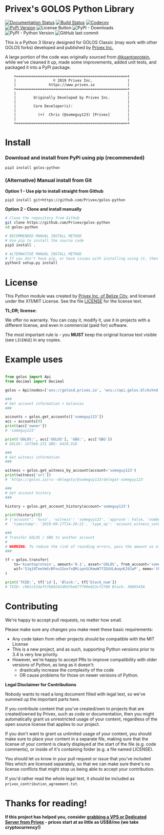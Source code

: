 # Privex's GOLOS Python Library

[![Documentation Status](https://readthedocs.org/projects/golos-python/badge/?version=latest)](https://golos-python.readthedocs.io/en/latest/?badge=latest) 
[![Build Status](https://travis-ci.com/Privex/golos-python.svg?branch=master)](https://travis-ci.com/Privex/golos-python) 
[![Codecov](https://img.shields.io/codecov/c/github/Privex/golos-python)](https://codecov.io/gh/Privex/golos-python)  
[![PyPi Version](https://img.shields.io/pypi/v/golos-python.svg)](https://pypi.org/project/golos-python/)
![License Button](https://img.shields.io/pypi/l/golos-python) 
![PyPI - Downloads](https://img.shields.io/pypi/dm/golos-python)
![PyPI - Python Version](https://img.shields.io/pypi/pyversions/golos-python) 
![GitHub last commit](https://img.shields.io/github/last-commit/Privex/golos-python)

This is a Python 3 library designed for GOLOS Classic (may work with other GOLOS forks) developed and published by
[Privex Inc.](https://www.privex.io/)

A large portion of the code was originally sourced from [@ksantoprotein](https://golos.io/@ksantoprotein), while we've
cleaned it up, made some improvements, added unit tests, and packaged it into a PyPi package.

```
    +===================================================+
    |                 © 2019 Privex Inc.                |
    |               https://www.privex.io               |
    +===================================================+
    |                                                   |
    |        Originally Developed by Privex Inc.        |
    |                                                   |
    |        Core Developer(s):                         |
    |                                                   |
    |          (+)  Chris (@someguy123) [Privex]        |
    |                                                   |
    +===================================================+
```

# Install

### Download and install from PyPi using pip (recommended)

```sh
pip3 install golos-python
```

### (Alternative) Manual install from Git

**Option 1 - Use pip to install straight from Github**

```sh
pip3 install git+https://github.com/Privex/golos-python
```

**Option 2 - Clone and install manually**

```bash
# Clone the repository from Github
git clone https://github.com/Privex/golos-python
cd golos-python

# RECOMMENDED MANUAL INSTALL METHOD
# Use pip to install the source code
pip3 install .

# ALTERNATIVE MANUAL INSTALL METHOD
# If you don't have pip, or have issues with installing using it, then you can use setuptools instead.
python3 setup.py install
```


# License

This Python module was created by [Privex Inc. of Belize City](https://www.privex.io), and licensed under the X11/MIT License.
See the file [LICENSE](https://github.com/Privex/golos-python/blob/master/LICENSE) for the license text.

**TL;DR; license:**

We offer no warranty. You can copy it, modify it, use it in projects with a different license, and even in commercial (paid for) software.

The most important rule is - you **MUST** keep the original license text visible (see `LICENSE`) in any copies.

# Example uses

```python

from golos import Api
from decimal import Decimal

golos = Api(nodes=['wss://golosd.privex.io', 'wss://api.golos.blckchnd.com/ws'])

###
# Get account information + balances
###

accounts = golos.get_accounts(['someguy123'])
acc = accounts[0]
print(acc['owner'])
# 'someguy123'

print('GOLOS:', acc['GOLOS'], 'GBG:', acc['GBG'])
# GOLOS: 157560.231 GBG: 6420.916

###
# Get witness information
###

witness = golos.get_witness_by_account(account='someguy123')
print(witness['url'])
# 'https://golos.io/ru--delegaty/@someguy123/delegat-someguy123'

###
# Get account history
###

history = golos.get_account_history(account='someguy123')

print(history[0])
# {'account': 'huso', 'witness': 'someguy123', 'approve': False, 'number': 127286, 'block': 30494335, 
#  'timestamp': '2019-09-17T14:20:21', 'type_op': 'account_witness_vote'}

###
# Transfer GOLOS / GBG to another account
#
# WARNING: To reduce the risk of rounding errors, pass the amount as either a string or a Decimal() - avoid float's!
###

tf = golos.transfer(
    to='ksantoprotein', amount='0.1', asset='GOLOS', from_account='someguy123',
    wif='5Jq19TeeVmGrBFnu32oxfxQMiipnSCKmwW7fZGUVLAoqsKJ9JwP', memo='this is an example transfer'
)

print('TXID:', tf['id'], 'Block:', tf['block_num'])
# TXID: c901c52daf57b60242d9d7be67f790e023cf2780 Block: 30895436

```
# Contributing

We're happy to accept pull requests, no matter how small.

Please make sure any changes you make meet these basic requirements:

 - Any code taken from other projects should be compatible with the MIT License
 - This is a new project, and as such, supporting Python versions prior to 3.4 is very low priority.
 - However, we're happy to accept PRs to improve compatibility with older versions of Python, as long as it doesn't:
   - drastically increase the complexity of the code
   - OR cause problems for those on newer versions of Python.

**Legal Disclaimer for Contributions**

Nobody wants to read a long document filled with legal text, so we've summed up the important parts here.

If you contribute content that you've created/own to projects that are created/owned by Privex, such as code or 
documentation, then you might automatically grant us unrestricted usage of your content, regardless of the open source 
license that applies to our project.

If you don't want to grant us unlimited usage of your content, you should make sure to place your content
in a separate file, making sure that the license of your content is clearly displayed at the start of the file 
(e.g. code comments), or inside of it's containing folder (e.g. a file named LICENSE). 

You should let us know in your pull request or issue that you've included files which are licensed
separately, so that we can make sure there's no license conflicts that might stop us being able
to accept your contribution.

If you'd rather read the whole legal text, it should be included as `privex_contribution_agreement.txt`.


# Thanks for reading!

**If this project has helped you, consider [grabbing a VPS or Dedicated Server from Privex](https://www.privex.io) -** 
**prices start at as little as US$8/mo (we take cryptocurrency!)**
